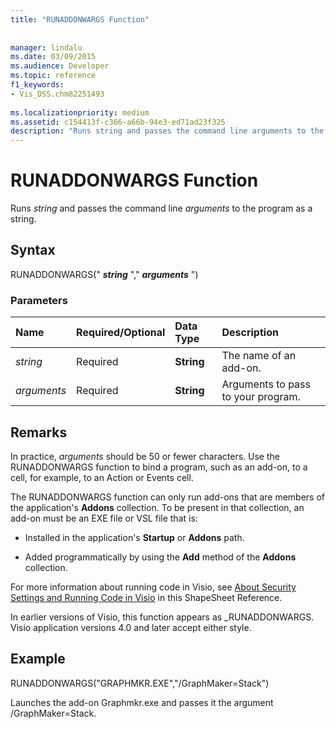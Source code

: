 ```yaml
---
title: "RUNADDONWARGS Function"
 
 
manager: lindalu
ms.date: 03/09/2015
ms.audience: Developer
ms.topic: reference
f1_keywords:
- Vis_DSS.chm82251493
 
ms.localizationpriority: medium
ms.assetid: c154413f-c366-a66b-94e3-ed71ad23f325
description: "Runs string and passes the command line arguments to the program as a string."
---
```


# RUNADDONWARGS Function

Runs _string_ and passes the command line _arguments_ to the program as a string.
  
## Syntax

RUNADDONWARGS(" **_string_** "," **_arguments_** ")
  
### Parameters

|**Name**|**Required/Optional**|**Data Type**|**Description**|
|:-----|:-----|:-----|:-----|
| _string_ <br/> |Required  <br/> |**String** <br/> | The name of an add-on. |
| _arguments_ <br/> |Required  <br/> |**String** <br/> |Arguments to pass to your program. |

## Remarks

In practice, _arguments_ should be 50 or fewer characters. Use the RUNADDONWARGS function to bind a program, such as an add-on, to a cell, for example, to an Action or Events cell.
  
The RUNADDONWARGS function can only run add-ons that are members of the application's **Addons** collection. To be present in that collection, an add-on must be an EXE file or VSL file that is:
  
- Installed in the application's **Startup** or **Addons** path.

- Added programmatically by using the **Add** method of the **Addons** collection.

For more information about running code in Visio, see [About Security Settings and Running Code in Visio](about-security-settings-and-running-code-in-visio-shapesheet.md) in this ShapeSheet Reference.
  
In earlier versions of Visio, this function appears as _RUNADDONWARGS. Visio application versions 4.0 and later accept either style.
  
## Example

RUNADDONWARGS("GRAPHMKR.EXE","/GraphMaker=Stack")
  
Launches the add-on Graphmkr.exe and passes it the argument /GraphMaker=Stack.
  